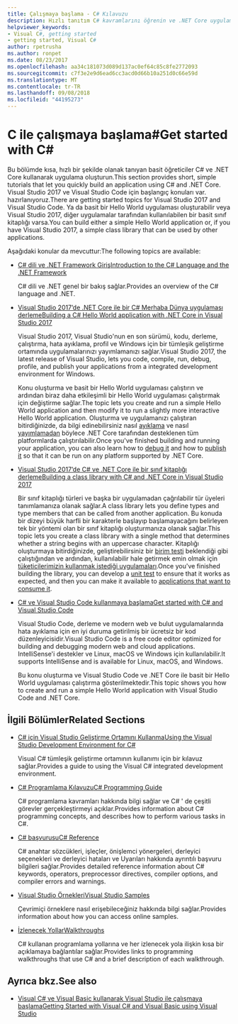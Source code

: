 ```yaml
---
title: Çalışmaya başlama - C# Kılavuzu
description: Hızlı tanıtım C# kavramlarını öğrenin ve .NET Core uygulamaları yazmaya olanak tanıyan kısa ve basit eğitimler bulun.
helpviewer_keywords:
- Visual C#, getting started
- getting started, Visual C#
author: rpetrusha
ms.author: ronpet
ms.date: 08/23/2017
ms.openlocfilehash: aa34c181073d089d137ac0ef64c85c8fe2772093
ms.sourcegitcommit: c7f3e2e9d6ead6cc3acd0d66b10a251d0c66e59d
ms.translationtype: MT
ms.contentlocale: tr-TR
ms.lasthandoff: 09/08/2018
ms.locfileid: "44195273"
---
```

# <a name="get-started-with-c"></a><span data-ttu-id="53d9e-103">C ile çalışmaya başlama\#</span><span class="sxs-lookup"><span data-stu-id="53d9e-103">Get started with C\#</span></span>

<span data-ttu-id="53d9e-104">Bu bölümde kısa, hızlı bir şekilde olanak tanıyan basit öğreticiler C# ve .NET Core kullanarak uygulama oluşturun.</span><span class="sxs-lookup"><span data-stu-id="53d9e-104">This section provides short, simple tutorials that let you quickly build an application using C# and .NET Core.</span></span> <span data-ttu-id="53d9e-105">Visual Studio 2017 ve Visual Studio Code için başlangıç konuları var. hazırlanıyoruz.</span><span class="sxs-lookup"><span data-stu-id="53d9e-105">There are getting started topics for Visual Studio 2017 and Visual Studio Code.</span></span> <span data-ttu-id="53d9e-106">Ya da basit bir Hello World uygulaması oluşturabilir veya Visual Studio 2017, diğer uygulamalar tarafından kullanılabilen bir basit sınıf kitaplığı varsa.</span><span class="sxs-lookup"><span data-stu-id="53d9e-106">You can build either a simple Hello World application or, if you have Visual Studio 2017, a simple class library that can be used by other applications.</span></span>

<span data-ttu-id="53d9e-107">Aşağıdaki konular da mevcuttur:</span><span class="sxs-lookup"><span data-stu-id="53d9e-107">The following topics are available:</span></span>

* [<span data-ttu-id="53d9e-108">C# dili ve .NET Framework Giriş</span><span class="sxs-lookup"><span data-stu-id="53d9e-108">Introduction to the C# Language and the .NET Framework</span></span>](introduction-to-the-csharp-language-and-the-net-framework.md)

     <span data-ttu-id="53d9e-109">C# dili ve .NET genel bir bakış sağlar.</span><span class="sxs-lookup"><span data-stu-id="53d9e-109">Provides an overview of the C# language and .NET.</span></span>

* [<span data-ttu-id="53d9e-110">Visual Studio 2017’de .NET Core ile bir C# Merhaba Dünya uygulaması derleme</span><span class="sxs-lookup"><span data-stu-id="53d9e-110">Building a C# Hello World application with .NET Core in Visual Studio 2017</span></span>](../../core/tutorials/with-visual-studio.md)

   <span data-ttu-id="53d9e-111">Visual Studio 2017, Visual Studio'nun en son sürümü, kodu, derleme, çalıştırma, hata ayıklama, profil ve Windows için bir tümleşik geliştirme ortamında uygulamalarınızı yayımlamanızı sağlar.</span><span class="sxs-lookup"><span data-stu-id="53d9e-111">Visual Studio 2017, the latest release of Visual Studio, lets you code, compile, run, debug, profile, and publish your applications from a integrated development environment for Windows.</span></span>

   <span data-ttu-id="53d9e-112">Konu oluşturma ve basit bir Hello World uygulaması çalıştırın ve ardından biraz daha etkileşimli bir Hello World uygulaması çalıştırmak için değiştirme sağlar.</span><span class="sxs-lookup"><span data-stu-id="53d9e-112">The topic lets you create and run a simple Hello World application and then modify it to run a slightly more interactive Hello World application.</span></span> <span data-ttu-id="53d9e-113">Oluşturma ve uygulamanızı çalıştıran bitirdiğinizde, da bilgi edinebilirsiniz nasıl [ayıklama](../../core/tutorials/debugging-with-visual-studio.md) ve nasıl [yayımlamadan](../../core/tutorials/publishing-with-visual-studio.md) böylece .NET Core tarafından desteklenen tüm platformlarda çalıştırılabilir.</span><span class="sxs-lookup"><span data-stu-id="53d9e-113">Once you've finished building and running your application, you can also learn how to [debug it](../../core/tutorials/debugging-with-visual-studio.md) and how to [publish it](../../core/tutorials/publishing-with-visual-studio.md) so that it can be run on any platform supported by .NET Core.</span></span>

* [<span data-ttu-id="53d9e-114">Visual Studio 2017’de C# ve .NET Core ile bir sınıf kitaplığı derleme</span><span class="sxs-lookup"><span data-stu-id="53d9e-114">Building a class library with C# and .NET Core in Visual Studio 2017</span></span>](../../core/tutorials/library-with-visual-studio.md)

   <span data-ttu-id="53d9e-115">Bir sınıf kitaplığı türleri ve başka bir uygulamadan çağrılabilir tür üyeleri tanımlamanıza olanak sağlar.</span><span class="sxs-lookup"><span data-stu-id="53d9e-115">A class library lets you define types and type members that can be called from another application.</span></span> <span data-ttu-id="53d9e-116">Bu konuda bir dizeyi büyük harfli bir karakterle başlayıp başlamayacağını belirleyen tek bir yöntemi olan bir sınıf kitaplığı oluşturmanıza olanak sağlar.</span><span class="sxs-lookup"><span data-stu-id="53d9e-116">This topic lets you create a class library with a single method that determines whether a string begins with an uppercase character.</span></span> <span data-ttu-id="53d9e-117">Kitaplığı oluşturmaya bitirdiğinizde, geliştirebilirsiniz bir [birim testi](../../core/tutorials/testing-library-with-visual-studio.md) beklendiği gibi çalıştığından ve ardından, kullanılabilir hale getirmek emin olmak için [tüketicilerimizin kullanmak istediği uygulamaları](../../core/tutorials/consuming-library-with-visual-studio.md).</span><span class="sxs-lookup"><span data-stu-id="53d9e-117">Once you've finished building the library, you can develop a [unit test](../../core/tutorials/testing-library-with-visual-studio.md) to ensure that it works as expected, and then you can make it available to [applications that want to consume it](../../core/tutorials/consuming-library-with-visual-studio.md).</span></span>

* [<span data-ttu-id="53d9e-118">C# ve Visual Studio Code kullanmaya başlama</span><span class="sxs-lookup"><span data-stu-id="53d9e-118">Get started with C# and Visual Studio Code</span></span>](../../core/tutorials/with-visual-studio-code.md)

   <span data-ttu-id="53d9e-119">Visual Studio Code, derleme ve modern web ve bulut uygulamalarında hata ayıklama için en iyi duruma getirilmiş bir ücretsiz bir kod düzenleyicisidir.</span><span class="sxs-lookup"><span data-stu-id="53d9e-119">Visual Studio Code is a free code editor optimized for building and debugging modern web and cloud applications.</span></span> <span data-ttu-id="53d9e-120">IntelliSense'i destekler ve Linux, macOS ve Windows için kullanılabilir.</span><span class="sxs-lookup"><span data-stu-id="53d9e-120">It supports IntelliSense and is available for Linux, macOS, and Windows.</span></span>

   <span data-ttu-id="53d9e-121">Bu konu oluşturma ve Visual Studio Code ve .NET Core ile basit bir Hello World uygulaması çalıştırma gösterilmektedir.</span><span class="sxs-lookup"><span data-stu-id="53d9e-121">This topic shows you how to create and run a simple Hello World application with Visual Studio Code and .NET Core.</span></span>

## <a name="related-sections"></a><span data-ttu-id="53d9e-122">İlgili Bölümler</span><span class="sxs-lookup"><span data-stu-id="53d9e-122">Related Sections</span></span>

* [<span data-ttu-id="53d9e-123">C# için Visual Studio Geliştirme Ortamını Kullanma</span><span class="sxs-lookup"><span data-stu-id="53d9e-123">Using the Visual Studio Development Environment for C#</span></span>](/visualstudio/csharp-ide/using-the-visual-studio-development-environment-for-csharp)  

    <span data-ttu-id="53d9e-124">Visual C# tümleşik geliştirme ortamının kullanımı için bir kılavuz sağlar.</span><span class="sxs-lookup"><span data-stu-id="53d9e-124">Provides a guide to using the Visual C# integrated development environment.</span></span>

* [<span data-ttu-id="53d9e-125">C# Programlama Kılavuzu</span><span class="sxs-lookup"><span data-stu-id="53d9e-125">C# Programming Guide</span></span>](../../csharp/programming-guide/index.md)

    <span data-ttu-id="53d9e-126">C# programlama kavramları hakkında bilgi sağlar ve C# ' de çeşitli görevler gerçekleştirmeyi açıklar.</span><span class="sxs-lookup"><span data-stu-id="53d9e-126">Provides information about C# programming concepts, and describes how to perform various tasks in C#.</span></span>

* [<span data-ttu-id="53d9e-127">C# başvurusu</span><span class="sxs-lookup"><span data-stu-id="53d9e-127">C# Reference</span></span>](../../csharp/language-reference/index.md)

    <span data-ttu-id="53d9e-128">C# anahtar sözcükleri, işleçler, önişlemci yönergeleri, derleyici seçenekleri ve derleyici hataları ve Uyarıları hakkında ayrıntılı başvuru bilgileri sağlar.</span><span class="sxs-lookup"><span data-stu-id="53d9e-128">Provides detailed reference information about C# keywords, operators, preprocessor directives, compiler options, and compiler errors and warnings.</span></span>

* [<span data-ttu-id="53d9e-129">Visual Studio Örnekleri</span><span class="sxs-lookup"><span data-stu-id="53d9e-129">Visual Studio Samples</span></span>](/visualstudio/ide/visual-studio-samples)

    <span data-ttu-id="53d9e-130">Çevrimiçi örneklere nasıl erişebileceğiniz hakkında bilgi sağlar.</span><span class="sxs-lookup"><span data-stu-id="53d9e-130">Provides information about how you can access online samples.</span></span>

* [<span data-ttu-id="53d9e-131">İzlenecek Yollar</span><span class="sxs-lookup"><span data-stu-id="53d9e-131">Walkthroughs</span></span>](../../csharp/walkthroughs.md)

    <span data-ttu-id="53d9e-132">C# kullanan programlama yollarına ve her izlenecek yola ilişkin kısa bir açıklamaya bağlantılar sağlar.</span><span class="sxs-lookup"><span data-stu-id="53d9e-132">Provides links to programming walkthroughs that use C# and a brief description of each walkthrough.</span></span>

## <a name="see-also"></a><span data-ttu-id="53d9e-133">Ayrıca bkz.</span><span class="sxs-lookup"><span data-stu-id="53d9e-133">See also</span></span>

* [<span data-ttu-id="53d9e-134">Visual C# ve Visual Basic kullanarak Visual Studio ile çalışmaya başlama</span><span class="sxs-lookup"><span data-stu-id="53d9e-134">Getting Started with Visual C# and Visual Basic using Visual Studio</span></span>](/visualstudio/ide/getting-started-with-visual-csharp-and-visual-basic)
